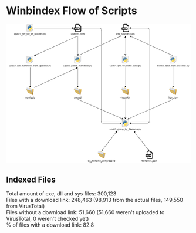 # Winbindex Flow of Scripts

![winbindex-scripts-flow.png](winbindex-scripts-flow.png)

## Indexed Files

<!--FileStats-->
Total amount of exe, dll and sys files: 300,123  
Files with a download link: 248,463 (98,913 from the actual files, 149,550 from VirusTotal)  
Files without a download link: 51,660 (51,660 weren't uploaded to VirusTotal, 0 weren't checked yet)  
% of files with a download link: 82.8  
<!--/FileStats-->
